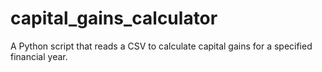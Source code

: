 # capital_gains_calculator
A Python script that reads a CSV to calculate capital gains for a specified financial year.
